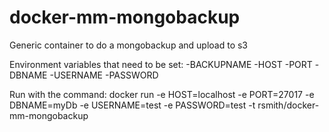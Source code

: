 # docker-mm-mongobackup
Generic container to do a mongobackup and upload to s3

Environment variables that need to be set:
-BACKUPNAME
-HOST
-PORT
-DBNAME
-USERNAME
-PASSWORD


Run with the command:
docker run -e HOST=localhost -e PORT=27017 -e DBNAME=myDb -e USERNAME=test -e PASSWORD=test -t rsmith/docker-mm-mongobackup